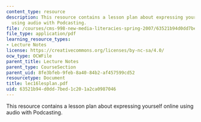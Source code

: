 ```yaml
---
content_type: resource
description: This resource contains a lesson plan about expressing yourself online
  using audio with Podcasting.
file: /courses/cms-998-new-media-literacies-spring-2007/63521b94d0dd7bed1c201a2ca0987046_lec16lesplan.pdf
file_type: application/pdf
learning_resource_types:
- Lecture Notes
license: https://creativecommons.org/licenses/by-nc-sa/4.0/
ocw_type: OCWFile
parent_title: Lecture Notes
parent_type: CourseSection
parent_uid: 8fe3bfeb-9feb-8a40-84b2-af457599cd52
resourcetype: Document
title: lec16lesplan.pdf
uid: 63521b94-d0dd-7bed-1c20-1a2ca0987046
---
```

This resource contains a lesson plan about expressing yourself online using audio with Podcasting.